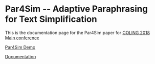Par4Sim  -- Adaptive Paraphrasing for Text Simplification
====

This is the documentation page for the Par4Sim paper for [COLING 2018 Main conference](https://coling2018.org/)

[Par4Sim Demo](https://ltmaggie.informatik.uni-hamburg.de/par4sim/)


[Documentation](https://uhh-lt.github.io/par4sim/)

